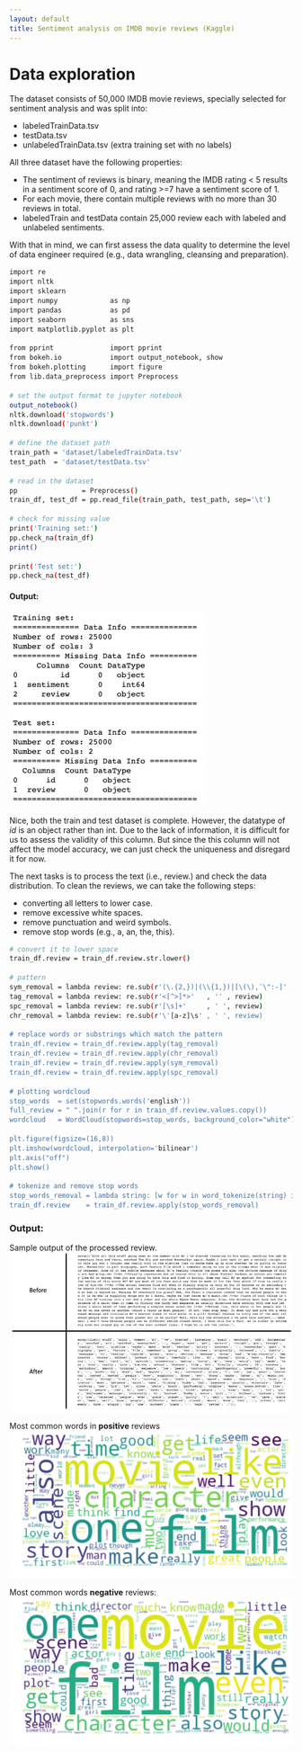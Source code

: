 ```yaml
---
layout: default
title: Sentiment analysis on IMDB movie reviews (Kaggle)
---
```


# Data exploration
The dataset consists of 50,000 IMDB movie reviews, specially selected for sentiment analysis and was 
split into:
* labeledTrainData.tsv
* testData.tsv
* unlabeledTrainData.tsv (extra training set with no labels)

All three dataset have the following properties:
* The sentiment of reviews is binary, meaning the IMDB rating < 5 results in a sentiment score of 0, and rating >=7 have a sentiment score of 1. 
* For each movie, there contain multiple reviews with no more than 30 reviews in total.
* labeledTrain and testData contain 25,000 review each with labeled and unlabeled sentiments.

With that in mind, we can first assess the data quality to determine the level of data engineer required 
(e.g., data wrangling, cleansing and preparation).
```bash
import re
import nltk
import sklearn
import numpy             as np
import pandas            as pd
import seaborn           as sns
import matplotlib.pyplot as plt

from pprint              import pprint
from bokeh.io            import output_notebook, show
from bokeh.plotting      import figure
from lib.data_preprocess import Preprocess

# set the output format to jupyter notebook
output_notebook()
nltk.download('stopwords')
nltk.download('punkt')

# define the dataset path
train_path = 'dataset/labeledTrainData.tsv'
test_path  = 'dataset/testData.tsv'

# read in the dataset
pp                = Preprocess()
train_df, test_df = pp.read_file(train_path, test_path, sep='\t')

# check for missing value
print('Training set:')
pp.check_na(train_df)
print()

print('Test set:')
pp.check_na(test_df)

``` 

#### Output:
![missing_val](images/missing_val.png)

Nice, both the train and test dataset is complete. However, the datatype of *id* is an object rather than int. 
Due to the lack of information, it is difficult for us to assess the validity of this column.
But since the this column will not affect the model accuracy, we can just check the uniqueness and disregard it for now.

The next tasks is to process the text (i.e., review.) and check the data distribution. 
To clean the reviews, we can take the following steps:
* converting all letters to lower case.
* remove excessive white spaces.
* remove punctuation and weird symbols.
* remove stop words (e.g., a, an, the, this).

```bash
# convert it to lower space
train_df.review = train_df.review.str.lower()

# pattern
sym_removal = lambda review: re.sub(r'(\.{2,})|(\\{1,})|[\(\),¨\":-]' , ' ', review)
tag_removal = lambda review: re.sub(r'<[^>]*>'   , '' , review)
spc_removal = lambda review: re.sub(r'[\s]+'     , ' ', review)
chr_removal = lambda review: re.sub(r'\'[a-z]\s' , ' ', review)

# replace words or substrings which match the pattern
train_df.review = train_df.review.apply(tag_removal)
train_df.review = train_df.review.apply(chr_removal)
train_df.review = train_df.review.apply(sym_removal)
train_df.review = train_df.review.apply(spc_removal)

# plotting wordcloud
stop_words  = set(stopwords.words('english'))
full_review = " ".join(r for r in train_df.review.values.copy())
wordcloud   = WordCloud(stopwords=stop_words, background_color="white").generate(full_review)

plt.figure(figsize=(16,8))
plt.imshow(wordcloud, interpolation='bilinear')
plt.axis("off")
plt.show()

# tokenize and remove stop words
stop_words_removal = lambda string: [w for w in word_tokenize(string) if w not in stop_words]
train_df.review    = train_df.review.apply(stop_words_removal)

```
 ### Output:
Sample output of the processed review.
![text_processing](images/text_processing.png)

Most common words in **positive** reviews
![good_wdcloud](images/good_wdcloud.png)

Most common words **negative** reviews:
![bad_wdcloud](images/bad_wdcloud.png)

